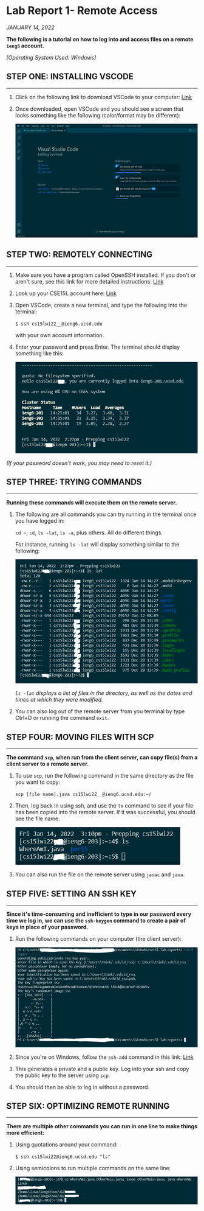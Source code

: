 # Lab Report 1- Remote Access
*JANUARY 14, 2022*

**The following is a tutorial on how to log into and access files on a remote `ieng6` account.**

*[Operating System Used: Windows]*

## STEP ONE: INSTALLING VSCODE
---

1. Click on the following link to download VSCode to your computer: [Link](https://code.visualstudio.com/)
2. Once downloaded, open VSCode and you should see a screen that looks something like the following (color/format may be different): 

    ![Image](vscode_welcome_page.PNG)

## STEP TWO: REMOTELY CONNECTING
---

1. Make sure you have a program called OpenSSH installed. If you don't or aren't sure, see this link for more detailed instructions: [Link](https://docs.microsoft.com/en-us/windows-server/administration/openssh/openssh_install_firstuse)
2. Look up your CSE15L account here: [Link](https://sdacs.ucsd.edu/~icc/index.php)
3. Open VSCode, create a new terminal, and type the following into the terminal:

    `$ ssh cs15lwi22__@ieng6.ucsd.edu`

    with your own account information.

4. Enter your password and press Enter. The terminal should display something like this:

    ![Image](ssh_login_terminal.PNG)

*(If your password doesn't work, you may need to reset it.)*

## STEP THREE: TRYING COMMANDS
---

**Running these commands will execute them on the remote server.**

1. The following are all commands you can try running in the terminal once you have logged in:

    `cd ~`, `cd`, `ls -lat`, `ls -a`, plus others. All do different things.

    For instance, running `ls -lat` will display something similar to the following:

    ![Image](ls_lat_command.PNG)

    *`ls -lat`  displays a list of files in the directory, as well as the dates and times at which they were modified.*

2. You can also log out of the remote server from you terminal by type Ctrl+D or running the command `exit`.

## STEP FOUR: MOVING FILES WITH SCP
---

**The command `scp`, when run from the client server, can copy file(s) from a client server to a remote server.** 

1. To use `scp`, run the following command in the same directory as the file you want to copy:

    `scp [file name].java cs15lwi22__@ieng6.ucsd.edu:~/`

2. Then, log back in using ssh, and use the `ls` command to see if your file has been copied into the remote server. If it was successful, you should see the file name.

    ![Image](scp_ls.PNG)

3. You can also run the file on the remote server using `javac` and `java`.

## STEP FIVE: SETTING AN SSH KEY
---

**Since it's time-consuming and inefficient to type in our password every time we log in, we can use the `ssh-keygen` command to create a pair of keys in place of your password.**

1. Run the following commands on your computer (the client server):

    ![Image](keygen.PNG)

2. Since you're on Windows, follow the `ssh-add` command in this link: [Link](https://docs.microsoft.com/en-us/windows-server/administration/openssh/openssh_keymanagement#user-key-generation)

3. This generates a private and a public key. Log into your ssh and copy the public key to the server using `scp`.

4. You should then be able to log in without a password.

## STEP SIX: OPTIMIZING REMOTE RUNNING
---
**There are multiple other commands you can run in one line to make things more efficient:**

1. Using quotations around your command:

    `$ ssh cs15lwi22@ieng6.ucsd.edu "ls"`

2. Using semicolons to run multiple commands on the same line:

    ![Image](multiple_commands.PNG)



